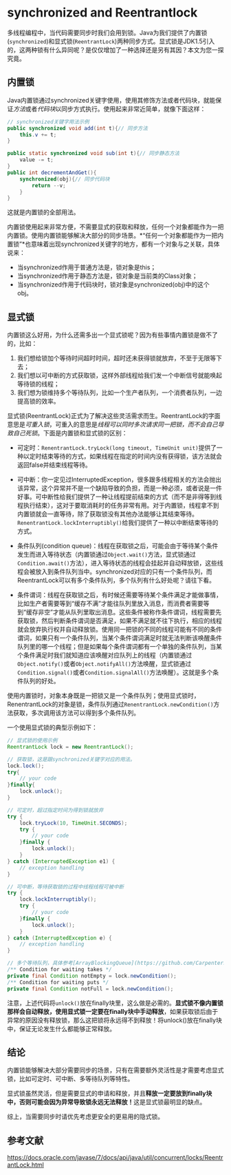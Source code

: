 # synchronized and Reentrantlock

多线程编程中，当代码需要同步时我们会用到锁。Java为我们提供了内置锁(`synchronized`)和显式锁(`ReentrantLock`)两种同步方式。显式锁是JDK1.5引入的，这两种锁有什么异同呢？是仅仅增加了一种选择还是另有其因？本文为您一探究竟。

## 内置锁

Java内置锁通过synchronized关键字使用，使用其修饰方法或者代码块，就能保证*方法*或者*代码块*以同步方式执行。使用起来非常近简单，就像下面这样：

```Java
// synchronized关键字用法示例
public synchronized void add(int t){// 同步方法
    this.v += t;
}

public static synchronized void sub(int t){// 同步静态方法
    value -= t;
}
public int decrementAndGet(){
    synchronized(obj){// 同步代码块
        return --v;
    }
}
```

这就是内置锁的全部用法。

内置锁使用起来非常方便，不需要显式的获取和释放，任何一个对象都能作为一把内置锁。使用内置锁能够解决大部分的同步场景。*“任何一个对象都能作为一把内置锁”*也意味着出现synchronized关键字的地方，都有一个对象与之关联，具体说来：
 
- 当synchronized作用于普通方法是，锁对象是this；
- 当synchronized作用于静态方法是，锁对象是当前类的Class对象；
- 当synchronized作用于代码块时，锁对象是synchronized(obj)中的这个obj。

## 显式锁

内置锁这么好用，为什么还需多出一个显式锁呢？因为有些事情内置锁是做不了的，比如：

1. 我们想给锁加个等待时间超时时间，超时还未获得锁就放弃，不至于无限等下去；
2. 我们想以可中断的方式获取锁，这样外部线程给我们发一个中断信号就能唤起等待锁的线程；
3. 我们想为锁维持多个等待队列，比如一个生产者队列，一个消费者队列，一边提高锁的效率。

显式锁(ReentrantLock)正式为了解决这些灵活需求而生。ReentrantLock的字面意思是*可重入锁*，可重入的意思是*线程可以同时多次请求同一把锁，而不会自己导致自己死锁*。下面是内置锁和显式锁的区别：


- 可定时：`RenentrantLock.tryLock(long timeout, TimeUnit unit)`提供了一种以定时结束等待的方式，如果线程在指定的时间内没有获得锁，该方法就会返回false并结束线程等待。

- 可中断：你一定见过InterruptedException，很多跟多线程相关的方法会抛出该异常，这个异常并不是一个缺陷导致的负担，而是一种必须，或者说是一件好事。可中断性给我们提供了一种让线程提前结束的方式（而不是非得等到线程执行结束），这对于要取消耗时的任务非常有用。对于内置锁，线程拿不到内置锁就会一直等待，除了获取锁没有其他办法能够让其结束等待。`RenentrantLock.lockInterruptibly()`给我们提供了一种以中断结束等待的方式。

- 条件队列(condition queue)：线程在获取锁之后，可能会由于等待某个条件发生而进入等待状态（内置锁通过`Object.wait()`方法，显式锁通过`Condition.await()`方法），进入等待状态的线程会挂起并自动释放锁，这些线程会被放入到条件队列当中。synchronized对应的只有一个条件队列，而ReentrantLock可以有多个条件队列，多个队列有什么好处呢？请往下看。

- 条件谓词：线程在获取锁之后，有时候还需要等待某个条件满足才能做事情，比如生产者需要等到“缓存不满”才能往队列里放入消息，而消费者需要等到“缓存非空”才能从队列里取出消息。这些条件被称作条件谓词，线程需要先获取锁，然后判断条件谓词是否满足，如果不满足就不往下执行，相应的线程就会放弃执行权并自动释放锁。使用同一把锁的不同的线程可能有不同的条件谓词，如果只有一个条件队列，当某个条件谓词满足时就无法判断该唤醒条件队列里的哪一个线程；但是如果每个条件谓词都有一个单独的条件队列，当某个条件满足时我们就知道应该唤醒对应队列上的线程（内置锁通过`Object.notify()`或者`Object.notifyAll()`方法唤醒，显式锁通过`Condition.signal()`或者`Condition.signalAll()`方法唤醒）。这就是多个条件队列的好处。

使用内置锁时，对象本身既是一把锁又是一个条件队列；使用显式锁时，RenentrantLock的对象是锁，条件队列通过`RenentrantLock.newCondition()`方法获取，多次调用该方法可以得到多个条件队列。

一个使用显式锁的典型示例如下：

```Java
// 显式锁的使用示例
ReentrantLock lock = new ReentrantLock();

// 获取锁，这是跟synchronized关键字对应的用法。
lock.lock();
try{
    // your code
}finally{
    lock.unlock();
}

// 可定时，超过指定时间为得到锁就放弃
try {
    lock.tryLock(10, TimeUnit.SECONDS);
    try {
        // your code
    }finally {
        lock.unlock();
    }
} catch (InterruptedException e1) {
    // exception handling
}

// 可中断，等待获取锁的过程中线程线程可被中断
try {
    lock.lockInterruptibly();
    try {
        // your code
    }finally {
        lock.unlock();
    }
} catch (InterruptedException e) {
    // exception handling
}

// 多个等待队列，具体参考[ArrayBlockingQueue](https://github.com/CarpenterLee/JCRecipes/blob/master/markdown/ArrayBlockingQueue.md)
/** Condition for waiting takes */
private final Condition notEmpty = lock.newCondition();
/** Condition for waiting puts */
private final Condition notFull = lock.newCondition();

```

注意，上述代码将`unlock()`放在finally块里，这么做是必需的。<strong>显式锁不像内置锁那样会自动释放，使用显式锁一定要在finally块中手动释放</strong>，如果获取锁后由于异常的原因没有释放锁，那么这把锁将永远得不到释放！将unlock()放在finally块中，保证无论发生什么都能够正常释放。

## 结论

内置锁能够解决大部分需要同步的场景，只有在需要额外灵活性是才需要考虑显式锁，比如可定时、可中断、多等待队列等特性。

显式锁虽然灵活，但是需要显式的申请和释放，并且<strong>释放一定要放到finally块中，否则可能会因为异常导致锁永远无法释放！</strong>这是显式锁最明显的缺点。

综上，当需要同步时请优先考虑更安全的更易用的隐式锁。

## 参考文献

https://docs.oracle.com/javase/7/docs/api/java/util/concurrent/locks/ReentrantLock.html